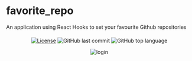 # favorite_repo
An application using React Hooks to set your favourite Github repositories

<div align="center" style="margin: 20px; text-align: center">

  [![License](http://img.shields.io/:license-mit-blue.svg?style=flat-square)](https://github.com/BinaryLeo/favorite_repo/blob/main/LICENSE)
  ![GitHub last commit](https://img.shields.io/github/last-commit/BinaryLeo/favorite_repo?style=flat-square)
  ![GitHub top language](https://img.shields.io/github/languages/top/BinaryLeo/favorite_repo?style=flat-square)


![login](https://user-images.githubusercontent.com/72607039/159432401-3ab3fd81-443a-4aac-8965-9552a11323b1.gif)

